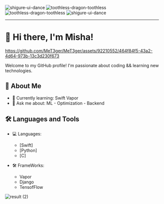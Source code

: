 ![shigure-ui-dance](https://github.com/MeT3ger/MeT3ger/assets/92210552/835cccb9-290d-45e5-92bd-762626d2cf0a)
![toothless-dragon-toothless](https://github.com/MeT3ger/MeT3ger/assets/92210552/7e61aa6d-d9e0-430b-97d1-748dd9d46105)
![toothless-dragon-toothless](https://github.com/MeT3ger/MeT3ger/assets/92210552/412f4ec7-106b-4e59-9407-860aa87fe051)
![shigure-ui-dance](https://github.com/MeT3ger/MeT3ger/assets/92210552/835cccb9-290d-45e5-92bd-762626d2cf0a)
____
# 👋 Hi there, I'm Misha!
https://github.com/MeT3ger/MeT3ger/assets/92210552/464f84f5-43a2-4d64-973b-13c3d230f673


Welcome to my GitHub profile! I'm passionate about coding && learning new technologies.

## 🚀 About Me
- 🌱 Currently learning: Swift Vapor
- 💬 Ask me about: ML - Optimization - Backend

## 🛠️ Languages and Tools
- 💻 Languages: 
  - [Swift]
  - [Python]
  - [C]

- 🛠️ FrameWorks: 
  - Vapor
  - Django
  - TensofFlow

![result (2)](https://github.com/MeT3ger/preview/assets/92210552/fd338a2e-6be6-403e-bd19-8b3e9cdb71f9)
